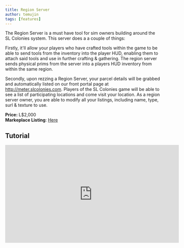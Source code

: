 ```yaml
---
title: Region Server
author: temujin
tags: [features]
---
```

The Region Server is a must have tool for sim owners building around the SL Colonies system. This server does a a couple of things:

Firstly, it'll allow your players who have crafted tools within the game to be able to send tools from the inventory into the player HUD, enabling them to attach said tools and use in further crafting & gathering. The region server sends physical prims from the server into a players HUD inventory from within the same region.

Secondly, upon rezzing a Region Server, your parcel details will be grabbed and automatically listed on our front portal page at http://meter.slcolonies.com. Players of the SL Colonies game will be able to see a list of participating locations and come visit your location. As a region server owner, you are able to modify all your listings, including name, type, surl & texture to use.

**Price:** L$2,000<br>
**Markeplace Listing**: [Here](https://marketplace.secondlife.com/p/SLC-Region-Server/19028662)<br>

## Tutorial
<iframe width="560" height="315" src="https://www.youtube.com/embed/zoNuZlJcQhE" frameborder="0" allow="accelerometer; autoplay; encrypted-media; gyroscope; picture-in-picture" allowfullscreen></iframe>
